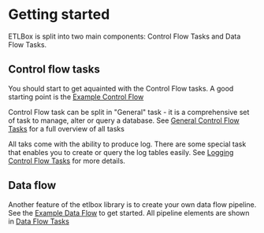 # Getting started

ETLBox is split into two main components: Control Flow Tasks and Data Flow Tasks.

## Control flow tasks

You should start to get aquainted with the Control Flow tasks. A good starting point is the [Example Control Flow](https://github.com/roadrunnerlenny/etlbox/wiki/Example-Control-Flow)

Control Flow task can be split in "General" task - it is a comprehensive set of task to manage, alter or query a database. See [General Control Flow Tasks](https://github.com/roadrunnerlenny/etlbox/wiki/General-Control-Flow-Tasks) for a full overview of all tasks

All taks come with the ability to produce log. There are some special task that enables you to create or query the log tables easily. See [Logging Control Flow Tasks](https://github.com/roadrunnerlenny/etlbox/wiki/Logging-Control-Flow-Tasks) for more details. 

## Data flow 

Another feature of the etlbox library is to create your own data flow pipeline. See the [Example Data Flow](https://github.com/roadrunnerlenny/etlbox/wiki/Example-Data-Flow) to get started. All pipeline elements are shown in 
 [Data Flow Tasks](https://github.com/roadrunnerlenny/etlbox/wiki/Data-Flow-Tasks)
 